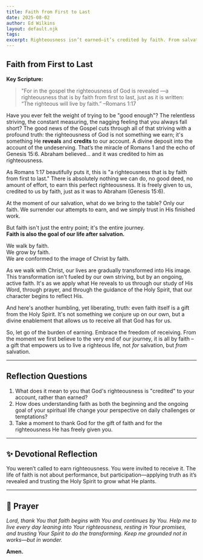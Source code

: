 ```yaml
---
title: Faith from First to Last
date: 2025-08-02
author: Ed Wilkins
layout: default.njk
tags:
excerpt: Righteousness isn’t earned—it’s credited by faith. From salvation to sanctification, the entire journey is a gift of grace, received through faith from beginning to end.
---
```


## Faith from First to Last

**Key Scripture:**

> "For in the gospel the righteousness of God is revealed —a righteousness that is by faith from first to last, just as it is written: “The righteous will live by faith.” –Romans 1:17

Have you ever felt the weight of trying to be "good enough"? The relentless striving, the constant measuring, the nagging feeling that you always fall short? The good news of the Gospel cuts through all of that striving with a profound truth: the righteousness of God is not something we earn; it's something He **reveals** and **credits** to our account. A divine deposit into the account of the undeserving. That’s the miracle of Romans 1 and the echo of Genesis 15:6. Abraham believed… and it was credited to him as righteousness.

As Romans 1:17 beautifully puts it, this is "a righteousness that is by faith from first to last." There is absolutely nothing we can do, no good deed, no amount of effort, to earn this perfect righteousness. It is freely given to us, credited to us by faith, just as it was to Abraham (Genesis 15:6).

At the moment of our salvation, what do we bring to the table? Only our faith. We surrender our attempts to earn, and we simply trust in His finished work.

But faith isn't just the entry point; it's the entire journey.  
**Faith is also the goal of our life after salvation.**

We walk by faith.  
We grow by faith.  
We are conformed to the image of Christ by faith.

As we walk with Christ, our lives are gradually transformed into His image. This transformation isn't fueled by our own striving, but by an ongoing, active faith. It's as we apply what He reveals to us through our study of His Word, through prayer, and through the guidance of the Holy Spirit, that our character begins to reflect His.

And here's another humbling, yet liberating, truth: even faith itself is a gift from the Holy Spirit. It's not something we conjure up on our own, but a divine enablement that allows us to receive all that God has for us.

So, let go of the burden of earning. Embrace the freedom of receiving. From the moment we first believe to the very end of our journey, it is all by faith – a gift that empowers us to live a righteous life, not _for_ salvation, but _from_ salvation.

---

## Reflection Questions

1. What does it mean to you that God's righteousness is "credited" to your account, rather than earned?
2. How does understanding faith as both the beginning and the ongoing goal of your spiritual life change your perspective on daily challenges or temptations?
3. Take a moment to thank God for the gift of faith and for the righteousness He has freely given you.

---

## ✨ Devotional Reflection

You weren’t called to earn righteousness. You were invited to receive it. The life of faith is not about performance, but participation—applying truth as it’s revealed and trusting the Holy Spirit to grow what He plants.

---

## 🙏 Prayer

_Lord, thank You that faith begins with You and continues by You. Help me to live every day leaning into Your righteousness, resting in Your promises, and trusting Your Spirit to do the transforming. Keep me grounded not in works—but in wonder._

**Amen.**
